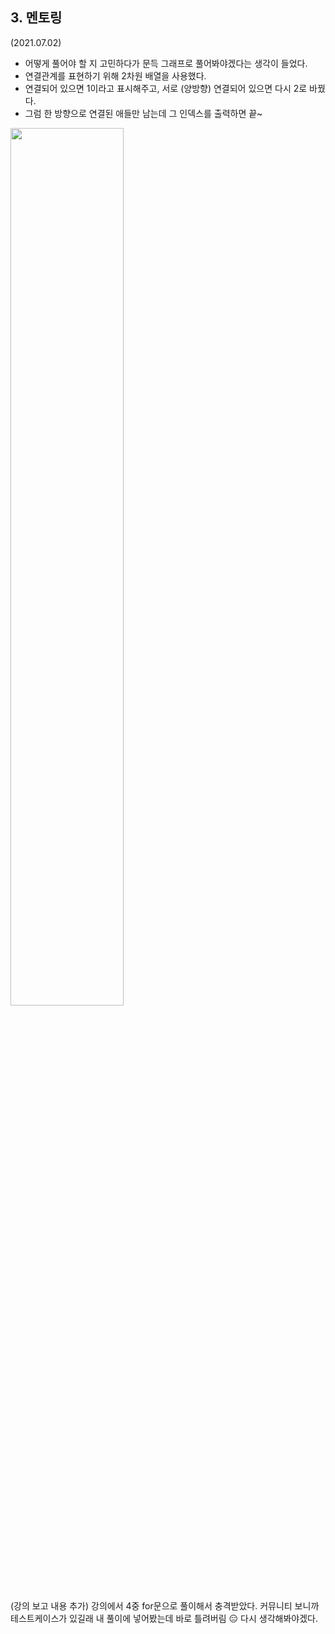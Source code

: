 ## 3. 멘토링

(2021.07.02)

- 어떻게 풀어야 할 지 고민하다가 문득 그래프로 풀어봐야겠다는 생각이 들었다.
- 연결관계를 표현하기 위해 2차원 배열을 사용했다.
- 연결되어 있으면 1이라고 표시해주고, 서로 (양방향) 연결되어 있으면 다시 2로 바꿨다.
- 그럼 한 방향으로 연결된 애들만 남는데 그 인덱스를 출력하면 끝~

<img src="https://user-images.githubusercontent.com/60209518/124311350-8ce8fc80-dba8-11eb-8793-bcb4995b0eff.png" width="60%">

(강의 보고 내용 추가)
강의에서 4중 for문으로 풀이해서 충격받았다. 커뮤니티 보니까 테스트케이스가 있길래 내 풀이에 넣어봤는데 바로 틀려버림 😑 다시 생각해봐야겠다.
